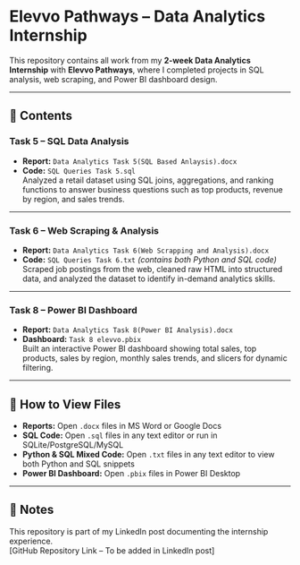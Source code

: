 # Elevvo Pathways – Data Analytics Internship

This repository contains all work from my **2-week Data Analytics Internship** with **Elevvo Pathways**, where I completed projects in SQL analysis, web scraping, and Power BI dashboard design.

---

## 📂 Contents

### Task 5 – SQL Data Analysis
- **Report:** `Data Analytics Task 5(SQL Based Anlaysis).docx`  
- **Code:** `SQL Queries Task 5.sql`  
Analyzed a retail dataset using SQL joins, aggregations, and ranking functions to answer business questions such as top products, revenue by region, and sales trends.

---

### Task 6 – Web Scraping & Analysis
- **Report:** `Data Analytics Task 6(Web Scrapping and Analysis).docx`  
- **Code:** `SQL Queries Task 6.txt` *(contains both Python and SQL code)*  
Scraped job postings from the web, cleaned raw HTML into structured data, and analyzed the dataset to identify in-demand analytics skills.

---

### Task 8 – Power BI Dashboard
- **Report:** `Data Analytics Task 8(Power BI Analysis).docx`  
- **Dashboard:** `Task 8 elevvo.pbix`  
Built an interactive Power BI dashboard showing total sales, top products, sales by region, monthly sales trends, and slicers for dynamic filtering.

---

## 🚀 How to View Files
- **Reports:** Open `.docx` files in MS Word or Google Docs  
- **SQL Code:** Open `.sql` files in any text editor or run in SQLite/PostgreSQL/MySQL  
- **Python & SQL Mixed Code:** Open `.txt` files in any text editor to view both Python and SQL snippets  
- **Power BI Dashboard:** Open `.pbix` files in Power BI Desktop

---

## 📌 Notes
This repository is part of my LinkedIn post documenting the internship experience.  
[GitHub Repository Link – To be added in LinkedIn post]
